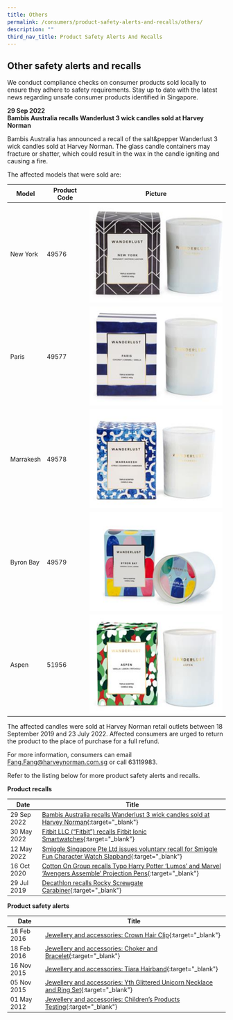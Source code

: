 ```yaml
---
title: Others
permalink: /consumers/product-safety-alerts-and-recalls/others/
description: ""
third_nav_title: Product Safety Alerts And Recalls
---
```


## Other safety alerts and recalls
We conduct compliance checks on consumer products sold locally to ensure they adhere to safety requirements. Stay up to date with the latest news regarding unsafe consumer products identified in Singapore.

**29 Sep 2022**<br>
**Bambis Australia recalls Wanderlust 3 wick candles sold at Harvey Norman**<br>

Bambis Australia has announced a recall of the salt&pepper Wanderlust 3 wick candles sold at Harvey Norman. The glass candle containers may fracture or shatter, which could result in the wax in the candle igniting and causing a fire.

The affected models that were sold are:


| Model | Product Code | Picture |
| -------- | -------- | -------- |
| New York     | 49576     | <img src="/images/product-safety-alerts-and-recalls/recreational-products/Picture1.png" alt="New York" style="width:388px;height:228px;"><br>     |
| Paris     | 49577     | <img src="/images/product-safety-alerts-and-recalls/recreational-products/Picture2.png" alt="Paris" style="width:388px;height:228px;"><br>     |
| Marrakesh     | 49578     | <img src="/images/product-safety-alerts-and-recalls/recreational-products/Picture3.png" alt="Marrakesh" style="width:388px;height:228px;"><br>     |
| Byron Bay     | 49579     | <img src="/images/product-safety-alerts-and-recalls/recreational-products/Picture4.png" alt="Byron Bay" style="width:388px;height:228px;"><br>     |
| Aspen     | 51956     | <img src="/images/product-safety-alerts-and-recalls/recreational-products/Picture5.png" alt="Aspen" style="width:388px;height:228px;"><br>     |

The affected candles were sold at Harvey Norman retail outlets between 18 September 2019 and 23 July 2022. Affected consumers are urged to return the product to the place of purchase for a full refund.

For more information, consumers can email Fang.Fang@harveynorman.com.sg or call 63119983.


Refer to the listing below for more product safety alerts and recalls.

**Product recalls**

|Date|Title|
|---|---|
|29 Sep 2022|[Bambis Australia recalls Wanderlust 3 wick candles sold at Harvey Norman](/files/product-safety-alerts-and-recalls/recreational-products/recreational-products-recall-2022-09-29-Bambis-Australia-recalls-Wanderlust-3-wick-candles.pdf){:target="_blank"}|
|30 May 2022|[Fitbit LLC (“Fitbit”) recalls Fitbit Ionic Smartwatches](/files/product-safety-alerts-and-recalls/recreational-products/recreational-products-recall-2022-05-30-Fitbit-recalls-Fitbit-Ionic-Smartwatches.pdf){:target="_blank"}|
|12 May 2022|[Smiggle Singapore Pte Ltd issues voluntary recall for Smiggle Fun Character Watch Slapband](/files/product-safety-alerts-and-recalls/children-products/Smiggle-watch-12-May-2022.pdf){:target="_blank"}|
|16 Oct 2020 &nbsp; &nbsp; |[Cotton On Group recalls Typo Harry Potter ‘Lumos’ and Marvel ‘Avengers Assemble’ Projection Pens](/files/product-safety-alerts-and-recalls/children-products/children-products-recall-2020-10-16-cotton-on-group-recalls-typo-harry-potter-projection-pens.pdf){:target="_blank"}|
|29 Jul 2019|[Decathlon recalls Rocky Screwgate Carabiner](/files/product-safety-alerts-and-recalls/recreational-products/recreational-products-recall-2019-07-29-decathlon-recalls-rocky-screwgate-carabiner.pdf){:target="_blank"}|

**Product safety alerts**

|Date|Title|
|---|---|
|18 Feb 2016|[Jewellery and accessories: Crown Hair Clip](/files/product-safety-alerts-and-recalls/children-products/children-products-alert-2016-02-18-crown-hair-clip.pdf){:target="_blank"}|
|18 Feb 2016|[Jewellery and accessories: Choker and Bracelet](/files/product-safety-alerts-and-recalls/children-products/children-products-alert-2016-02-18-choker-and-bracelet.pdf){:target="_blank"}|
|16 Nov 2015|[Jewellery and accessories: Tiara Hairband](/files/product-safety-alerts-and-recalls/children-products/children-products-alert-2015-11-16-tiara-hairband.pdf){:target="_blank"}|
|05 Nov 2015|[Jewellery and accessories: Yth Glittered Unicorn Necklace and Ring Set](/files/product-safety-alerts-and-recalls/children-products/children-products-alert-2015-11-05-yth-glittered-unicorn-necklace-and-ring-set.pdf){:target="_blank"}|
|01 May 2012|[Jewellery and accessories: Children’s Products Testing](/files/product-safety-alerts-and-recalls/children-products/children-products-alert-2012-05-01-children-products-testing.pdf){:target="_blank"}|